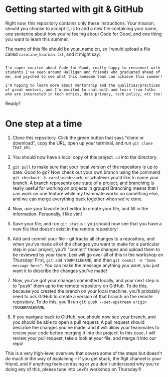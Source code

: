 # Getting started with git & GitHub

Right now, this repository contains only these instructions. Your mission, should you choose to accept it, is to add a new file containing your name, one sentence about how you're feeling about Code for Good, and one thing you want to learn this summer.

The name of this file should be your_name.txt, so I would upload a file called `caroline_kaufman.txt`, and it might say:

```Caroline Kaufman

I'm super excited about Code for Good, really happy to reconnect with students I've seen around Halligan and friends who graduated ahead of me, and psyched to see what this awesome team can achieve this summer!

I'm hoping to learn more about mentorship and the qualities/practices of great mentors, and I'm excited to chat with and learn from folks who are interested in tech ethics, data privacy, tech policy, etc too!
```

Ready?

# One step at a time

1. Clone this repository. Click the green button that says "clone or download", copy the URL, open up your terminal, and run `git clone THAT_URL`

2. You should now have a local copy of this project. `cd` into the directory.

3. `git pull` to make sure that your local version of the repository is up to date. Good to go? Now check out your own branch using the command `git checkout -b carolinesbranch`, or whatever you'd like to name your branch. A branch represents one state of a project, and branching is really useful for working on projects in groups! Branching means that I can work on one feature while my teammate works on something else, and we can merge everything back together when we're done.

4. Now, use your favorite text editor to create your file, and fill in the information. Personally, I like vim!

5. Save your file, and run `git status` - you should now see that you have a new file that doesn't exist in the remote repository!

6. Add and commit your file - git tracks all changes to a repository, and when you've made all of the changes you want to make for a particular step in your project, you'll "commit" those changes and upload them to be reviewed by your team. Lexi will go over all of this in the workshop on Thursday! First, `git add YOURFILENAME`, and then `git commit -m "Some message here"`. You can make the message anything you want, you just want it to describe the changes you've made!

7. Now, you've got your changes committed locally, and your next step is to "push" them up to the remote repository on GitHub. To do this, because you created the branch on your local machine, you'll probably need to ask GitHub to create a version of that branch on the remote repository. To do this, you'll run `git push --set-upstream origin YOURBRANCHNAME`.

8. If you navigate back to GitHub, you should now see your branch, and you should be able to open a pull request. A pull request should describe the changes you've made, and it will allow your teammates to review your code before merging it into the project. In this case, I will review your pull request, take a look at your file, and merge it into our repo!

This is a very high-level overview that covers some of the steps but doesn't do much in the way of explaining – if you get stuck, the #git channel is your friend, and if anything feels confusing or you don't understand why you're doing any of this, please tune into Lexi's workshop on Thursday!!!
